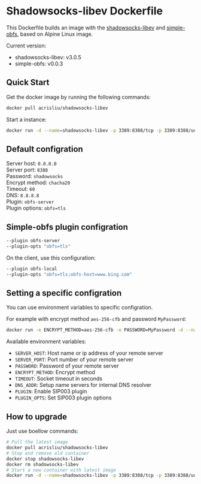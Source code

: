 # Shadowsocks-libev Dockerfile
This Dockerfile builds an image with the [shadowsocks-libev](https://github.com/shadowsocks/shadowsocks-libev/) and [simple-obfs](https://github.com/shadowsocks/simple-obfs), based on Alpine Linux image.

Current version:
- shadowsocks-libev: v3.0.5
- simple-obfs: v0.0.3


## Quick Start

Get the docker image by running the following commands:

```bash
docker pull acrisliu/shadowsocks-libev
```

Start a instance:

```bash
docker run -d --name=shadowsocks-libev -p 3389:8388/tcp -p 3389:8388/udp --restart=always acrisliu/shadowsocks-libev
```


## Default configration

Server host: `0.0.0.0`  
Server port: `8388`  
Password: `shadowsocks`  
Encrypt method: `chacha20`  
Timeout: `60`  
DNS: `8.8.8.8`  
Plugin: `obfs-server`  
Plugin options: `obfs=tls`  


## Simple-obfs plugin configration

```bash
--plugin obfs-server
--plugin-opts "obfs=tls"
```

On the client, use this configuration:

```bash
--plugin obfs-local
--plugin-opts "obfs=tls;obfs-host=www.bing.com"
```


## Setting a specific configration

You can use environment variables to specific configration.

For example with encrypt method `aes-256-cfb` and password `MyPassword`:

```bash
docker run -e ENCRYPT_METHOD=aes-256-cfb -e PASSWORD=MyPassword -d --name=shadowsocks-libev -p 3389:8388/tcp -p 3389:8388/udp --restart=always acrisliu/shadowsocks-libev
```

Available environment variables:

- `SERVER_HOST`: Host name or ip address of your remote server
- `SERVER_PORT`: Port number of your remote server
- `PASSWORD`: Password of your remote server
- `ENCRYPT_METHOD`: Encrypt method
- `TIMEOUT`: Socket timeout in seconds
- `DNS_ADDR`: Setup name servers for internal DNS resolver
- `PLUGIN`: Enable SIP003 plugin
- `PLUGIN_OPTS`: Set SIP003 plugin options


## How to upgrade

Just use boellow commands:

```bash
# Pull the latest image
docker pull acrisliu/shadowsocks-libev
# Stop and remove old container
docker stop shadowsocks-libev
docker rm shadowsocks-libev
# Start a new container with latest image
docker run -d --name=shadowsocks-libev -p 3389:8388/tcp -p 3389:8388/udp --restart=always acrisliu/shadowsocks-libev
```
